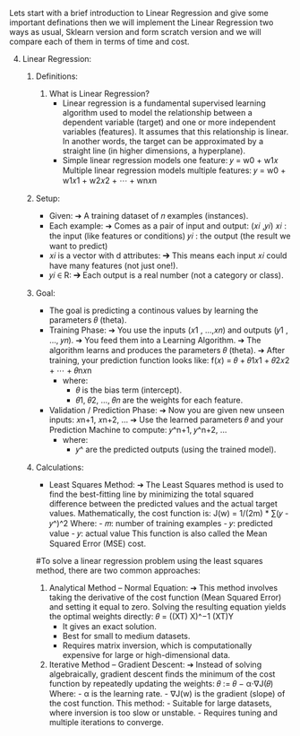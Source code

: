 Lets start with a brief introduction to Linear Regression and give some important definations then we will implement the Linear Regression two ways as usual, Sklearn version and form scratch version and we will compare each of them in terms of time and cost.

4) Linear Regression:

   1. Definitions:
      1. What is Linear Regression?
         - Linear regression is a fundamental supervised learning algorithm used to model the relationship between a dependent variable (target) and one or more 
           independent variables (features). It assumes that this relationship is linear. In another words, the target can be approximated by a straight line (in 
           higher dimensions, a hyperplane).
         - Simple linear regression models one feature:
                                                 𝑦 = w0 + w1𝑥
           Multiple linear regression models multiple features:
                                       𝑦 = w0 + w1𝑥1 + w2𝑥2 + ⋯ + wn𝑥n
   2. Setup:
      - Given:
        ➔ A training dataset of 𝑛 examples (instances).
      - Each example:
        ➔ Comes as a pair of input and output:
                                        (𝑥𝑖 ,𝑦𝑖)
        𝑥𝑖 : the input (like features or conditions)
        𝑦𝑖 : the output (the result we want to predict)
      - 𝑥𝑖 is a vector with d attributes:
        ➔ This means each input 𝑥𝑖 could have many features (not just one!).
      - 𝑦𝑖 ∈ R:
        ➔ Each output is a real number (not a category or class).
    3. Goal:
       - The goal is predicting a continous values by learning  the parameters 𝜃 (theta).
       - Training Phase:
         ➔ You use the inputs (𝑥1 , …,𝑥𝑛) and outputs (𝑦1 , …, 𝑦𝑛).
         ➔ You feed them into a Learning Algorithm.
         ➔ The algorithm learns and produces the parameters 𝜃 (theta).
         ➔ After training, your prediction function looks like:
                                    f(𝑥) = 𝜃 + 𝜃1𝑥1 + 𝜃2𝑥2 + ⋯ + 𝜃n𝑥n
            - where:
              - 𝜃 is the bias term (intercept).
              - 𝜃1, 𝜃2, …, 𝜃𝑛 are the weights for each feature.
       - Validation / Prediction Phase:
         ➔ Now you are given new unseen inputs:
                                     𝑥n+1, 𝑥n+2, …
         ➔ Use the learned parameters 𝜃 and your Prediction Machine to compute:
                                 𝑦^n+1, 𝑦^n+2, …
            - where:
              - 𝑦^ are the predicted outputs (using the trained model).
    4. Calculations:
       - Least Squares Method:
         ➔ The Least Squares method is used to find the best-fitting line by minimizing the total squared difference between the predicted values and the actual 
            target values.
            Mathematically, the cost function is:
                                                  J(w) = 1/(2m) * ∑(𝑦 - 𝑦^)^2
            Where:
              - 𝑚: number of training examples
              - 𝑦: predicted value
              - 𝑦: actual value
            This function is also called the Mean Squared Error (MSE) cost.
   
       #To solve a linear regression problem using the least squares method, there are two common approaches:

       1. Analytical Method – Normal Equation:
          ➔ This method involves taking the derivative of the cost function (Mean Squared Error) and setting it equal to zero. Solving the resulting equation 
             yields the optimal weights directly:
                                                   𝜃 = ((XT) X)^−1 (XT)Y
             - It gives an exact solution.
             - Best for small to medium datasets.
             - Requires matrix inversion, which is computationally expensive for large or high-dimensional data.
       2. Iterative Method – Gradient Descent:
          ➔ Instead of solving algebraically, gradient descent finds the minimum of the cost function by repeatedly updating the weights:
                                                    𝜃 := 𝜃 − α⋅∇J(𝜃)
             Where:
               - α is the learning rate.
               - ∇J(w) is the gradient (slope) of the cost function.
             This method:
               - Suitable for large datasets, where inversion is too slow or unstable.
               - Requires tuning and multiple iterations to converge.
          

          


​

           
           
            
           
         
​



















